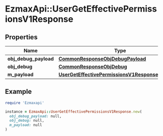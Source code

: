 # EzmaxApi::UserGetEffectivePermissionsV1Response

## Properties

| Name | Type | Description | Notes |
| ---- | ---- | ----------- | ----- |
| **obj_debug_payload** | [**CommonResponseObjDebugPayload**](CommonResponseObjDebugPayload.md) |  |  |
| **obj_debug** | [**CommonResponseObjDebug**](CommonResponseObjDebug.md) |  | [optional] |
| **m_payload** | [**UserGetEffectivePermissionsV1ResponseMPayload**](UserGetEffectivePermissionsV1ResponseMPayload.md) |  |  |

## Example

```ruby
require 'Ezmaxapi'

instance = EzmaxApi::UserGetEffectivePermissionsV1Response.new(
  obj_debug_payload: null,
  obj_debug: null,
  m_payload: null
)
```

